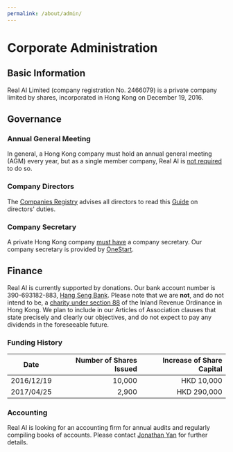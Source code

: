 ```yaml
---
permalink: /about/admin/
---
```

# Corporate Administration

## Basic Information

Real AI Limited (company registration No. 2466079) is a private company limited by shares, incorporated in Hong Kong on December 19, 2016.

## Governance

### Annual General Meeting

In general, a Hong Kong company must hold an annual general meeting (AGM) every year, but as a single member company, Real AI is [not required](http://www.cr.gov.hk/en/companies_ordinance/faq_meet-res-co-record.htm#03) to do so.

### Company Directors

The [Companies Registry](http://www.cr.gov.hk/en/home/index.htm) advises all directors to read this [Guide](http://www.cr.gov.hk/en/publications/docs/director_guide-e.pdf) on directors' duties.

### Company Secretary

A private Hong Kong company [must have](http://www.cr.gov.hk/en/faq/faq01.htm#022) a company secretary. Our company secretary is provided by [OneStart](http://www.onestartoffices.com/).

## Finance 

Real AI is currently supported by donations. Our bank account number is 390-693182-883, [Hang Seng Bank](https://bank.hangseng.com/1/2/business/bank-accounts/integrated-business-solutions/faq#12). Please note that we are **not**, and do not intend to be, a [charity under section 88](http://www.ird.gov.hk/eng/tax/ach_tgc.htm) of the Inland Revenue Ordinance in Hong Kong. We plan to include in our Articles of Association clauses that state precisely and clearly our objectives, and do not expect to pay any dividends in the foreseeable future.

### Funding History

| Date       | Number of Shares Issued | Increase of Share Capital |
| ---------- | -----------------------:| -------------------------:|
| 2016/12/19 |                  10,000 |                HKD 10,000 |
| 2017/04/25 |                   2,900 |               HKD 290,000 |

### Accounting

Real AI is looking for an accounting firm for annual audits and regularly compiling books of accounts. Please contact [Jonathan Yan](mailto:jyan@realai.org) for further details.


